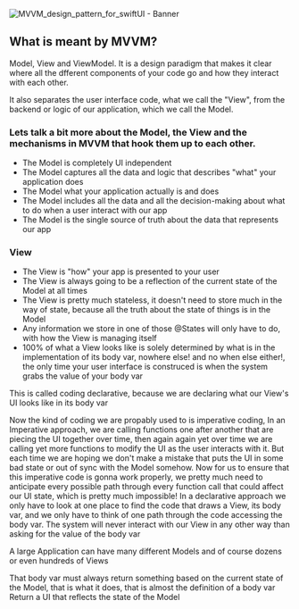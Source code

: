 
![MVVM_design_pattern_for_swiftUI - Banner](https://user-images.githubusercontent.com/112722460/192390065-3ebd92fa-b63b-4bf7-a3c4-99011d68413d.png)

## What is meant by MVVM?

Model, View and ViewModel.
It is a design paradigm that makes it clear where all the dfferent components of your code go and how they interact with each other.

It also separates the user interface code, what we call the "View", from the backend or logic of our application, which we call the Model.

### Lets talk a bit more about the Model, the View and the mechanisms in MVVM that hook them up to each other.

- The Model is completely UI independent 
- The Model captures all the data and logic that describes "what" your application does
- The Model what your application actually is and does
- The Model includes all the data and all the decision-making about what to do when a user interact with our app
- The Model is the single source of truth about the data that represents our app


### View

- The View is "how" your app is presented to your user
- The View is always going to be a reflection of the current state of the Model at all times
- The View is pretty much stateless, it doesn't need to store much in the way of state, because all the truth about the state of things is in the Model
- Any information we store in one of those @States will only have to do, with how the View is managing itself
- 100% of what a View looks like is solely determined by what is in the implementation of its body var, nowhere else! and no when else either!, the only time your user interface is construced is when the system grabs the value of your body var

This is called coding declarative, because we are declaring what our View's UI looks like in its body var

Now the kind of coding we are propably used to is imperative coding, In an Imperative approach, we are calling functions one after another that are piecing the UI together over time, then again again yet over time we are calling yet more functions to modify the UI as the user interacts with it. But each time we are hoping we don't make a mistake that puts the UI in some bad state or out of sync with the Model somehow. Now for us to ensure that this imperative code is gonna work properly, we pretty much need to anticipate every possible path through every function call that could affect our UI state, which is pretty much impossible! In a declarative approach we only have to look at one place to find the code that draws a View, its body var, and we only have to think of one path through the code accessing the body var. The system will never interact with our View in any other way than asking for the value of the body var

A large Application can have many different Models and of course dozens or even hundreds of Views

That body var must always return something based on the current state of the Model, that is what it does, that is almost the definition of a body var
Return a UI that reflects the state of the Model
